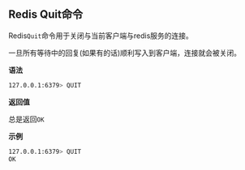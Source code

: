 ## Redis Quit命令

Redis`Quit`命令用于关闭与当前客户端与redis服务的连接。

一旦所有等待中的回复(如果有的话)顺利写入到客户端，连接就会被关闭。

**语法**

```bash
127.0.0.1:6379> QUIT
```

**返回值**

总是返回`OK`

**示例**

```bash
127.0.0.1:6379> QUIT
OK
```
